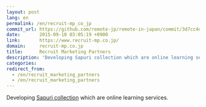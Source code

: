 ```yaml
---
layout: post
lang: en
permalink: /en/recruit-mp_co_jp
commit_url: https://github.com/remote-jp/remote-in-japan/commit/3d7cc4d10e1513b41d16775671b43fc58c5716aa
date:       2015-09-10 03:05:19 +0900
link:       https://www.recruit-mp.co.jp/
domain:     recruit-mp.co.jp
title:      Recruit Marketing Partners
description: 'Developing Sapuri collection which are online learning services.'
categories: 
redirect_from:
  - /en/recruit_marketing_partners
  - /en/recruit_marketing_partners
---
```


<p>Developing <a href="https://www.recruit-mp.co.jp/service/sapuri.html">Sapuri collection</a> which are online learning services.</p>
